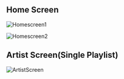 ## Home Screen
![Homescreen1](https://user-images.githubusercontent.com/51307355/85734521-bd3ac700-b71a-11ea-95ec-010b5903797c.PNG)

![Homescreen2](https://user-images.githubusercontent.com/51307355/85734561-c1ff7b00-b71a-11ea-8802-812c633393c3.PNG)


## Artist Screen(Single Playlist)
![ArtistScreen](https://user-images.githubusercontent.com/51307355/85734597-c62b9880-b71a-11ea-856e-bae032dd5c7e.PNG)

